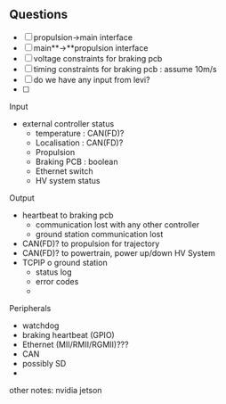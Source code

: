 
## Questions
- [ ] propulsion→main interface
- [ ] main**→**propulsion interface
- [ ] voltage constraints for braking pcb
- [ ] timing constraints for braking pcb : assume 10m/s
- [ ] do we have any input from levi?
- [ ] 
Input
- external controller status
	- temperature : CAN(FD)?
	- Localisation : CAN(FD)?
	- Propulsion 
	- Braking PCB : boolean
	- Ethernet switch
	- HV system status

Output
- heartbeat to braking pcb
	- communication lost with any other controller 
	- ground station communication lost
- CAN(FD)? to propulsion for trajectory
- CAN(FD)? to powertrain, power up/down HV System
- TCPIP o ground station
	- status log
	- error codes
	- 

Peripherals
- watchdog
- braking heartbeat (GPIO)
- Ethernet (MII/RMII/RGMII)???
- CAN
- possibly SD
- 






other notes:
nvidia jetson